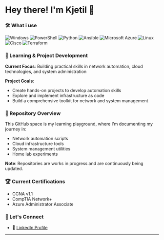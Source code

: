 # Hey there! I'm Kjetil 👋

### 🛠 What i use

![Windows](https://img.shields.io/badge/Windows-0078D6?style=for-the-badge&logo=windows&logoColor=white)
![PowerShell](https://img.shields.io/badge/PowerShell-5391FE?style=for-the-badge&logo=powershell&logoColor=white)
![Python](https://img.shields.io/badge/python-3670A0?style=for-the-badge&logo=python&logoColor=ffdd54)
![Ansible](https://img.shields.io/badge/ansible-%231A1918.svg?style=for-the-badge&logo=ansible&logoColor=white)
![Microsoft Azure](https://img.shields.io/badge/azure-%230072C6.svg?style=for-the-badge&logo=microsoftazure&logoColor=white)
![Linux](https://img.shields.io/badge/Linux-FCC624?style=for-the-badge&logo=linux&logoColor=black)
![Cisco](https://img.shields.io/badge/Cisco-%23049fd9.svg?style=for-the-badge&logo=cisco&logoColor=black)
![Terraform](https://img.shields.io/badge/terraform-%235835CC.svg?style=for-the-badge&logo=terraform&logoColor=white)

### 🌱 Learning & Project Development

**Current Focus**: Building practical skills in network automation, cloud technologies, and system administration

**Project Goals**:
- Create hands-on projects to develop automation skills
- Explore and implement infrastructure as code
- Build a comprehensive toolkit for network and system management

### 🚧 Repository Overview

This GitHub space is my learning playground, where I'm documenting my journey in:
- Network automation scripts
- Cloud infrastructure tools
- System management utilities
- Home lab experiments

**Note**: Repositories are works in progress and are continuously being updated.

### 🏆 Current Certifications
- CCNA v1.1
- CompTIA Network+
- Azure Administrator Associate


### 🤝 Let's Connect
- 💼 [LinkedIn Profile](https://www.linkedin.com/in/kjetil-melby/)
---------

